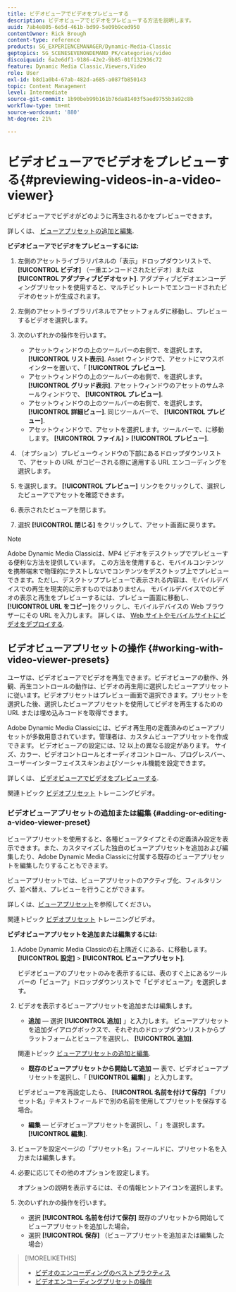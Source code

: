 ```yaml
---
title: ビデオビューアでビデオをプレビューする
description: ビデオビューアでビデオをプレビューする方法を説明します。
uuid: 7ab4e805-6e5d-461b-bd99-5e09b9ced950
contentOwner: Rick Brough
content-type: reference
products: SG_EXPERIENCEMANAGER/Dynamic-Media-Classic
geptopics: SG_SCENESEVENONDEMAND_PK/categories/video
discoiquuid: 6a2e6df1-9186-42e2-9b85-01f132936c72
feature: Dynamic Media Classic,Viewers,Video
role: User
exl-id: b8d1a0b4-67ab-482d-a685-a087fb850143
topic: Content Management
level: Intermediate
source-git-commit: 1b90beb99b161b76da81403f5aed9755b3a92c8b
workflow-type: tm+mt
source-wordcount: '880'
ht-degree: 21%

---
```


# ビデオビューアでビデオをプレビューする{#previewing-videos-in-a-video-viewer}

ビデオビューアでビデオがどのように再生されるかをプレビューできます。

詳しくは、 [ビューアプリセットの追加と編集](application-setup.md#adding_and_editing_viewer_presets).

**ビデオビューアでビデオをプレビューするには:**

1. 左側のアセットライブラリパネルの「表示」ドロップダウンリストで、 **[!UICONTROL ビデオ]** （一重エンコードされたビデオ）または **[!UICONTROL アダプティブビデオセット]**. アダプティブビデオエンコーディングプリセットを使用すると、マルチビットレートでエンコードされたビデオのセットが生成されます。
1. 左側のアセットライブラリパネルでアセットフォルダに移動し、プレビューするビデオを選択します。
1. 次のいずれかの操作を行います。

   * アセットウィンドウの上のツールバーの右側で、を選択します。 **[!UICONTROL リスト表示]**. Asset ウィンドウで、アセットにマウスポインターを置いて、「 **[!UICONTROL プレビュー]**.
   * アセットウィンドウの上のツールバーの右側で、を選択します。 **[!UICONTROL グリッド表示]**. アセットウィンドウのアセットのサムネールウィンドウで、 **[!UICONTROL プレビュー]**.
   * アセットウィンドウの上のツールバーの右側で、を選択します。 **[!UICONTROL 詳細ビュー]**. 同じツールバーで、 **[!UICONTROL プレビュー]**.
   * アセットウィンドウで、アセットを選択します。ツールバーで、に移動します。 **[!UICONTROL ファイル]** > **[!UICONTROL プレビュー]**.

1. （オプション）プレビューウィンドウの下部にあるドロップダウンリストで、アセットの URL がコピーされる際に適用する URL エンコーディングを選択します。
1. を選択します。 **[!UICONTROL プレビュー]** リンクをクリックして、選択したビューアでアセットを確認できます。
1. 表示されたビューアを閉じます。
1. 選択 **[!UICONTROL 閉じる]** をクリックして、アセット画面に戻ります。

>[!NOTE]
>
>Adobe Dynamic Media Classicは、MP4 ビデオをデスクトップでプレビューする便利な方法を提供しています。 この方法を使用すると、モバイルコンテンツを携帯端末で物理的にテストしないでコンテンツをデスクトップ上でプレビューできます。ただし、デスクトッププレビューで表示される内容は、モバイルデバイスでの再生を現実的に示すものではありません。 モバイルデバイスでのビデオの表示と再生をプレビューするには、プレビュー画面に移動し、 **[!UICONTROL URL をコピー]**&#x200B;をクリックし、モバイルデバイスの Web ブラウザーにその URL を入力します。 詳しくは、 [Web サイトやモバイルサイトにビデオをデプロイする](deploying-video-websites-mobile-sites.md#deploying_video_to_your_websites_and_mobile_sites).

## ビデオビューアプリセットの操作 {#working-with-video-viewer-presets}

ユーザは、ビデオビューアでビデオを再生できます。ビデオビューアの動作、外観、再生コントロールの動作は、ビデオの再生用に選択したビューアプリセットに従います。ビデオプリセットはプレビュー画面で選択できます。プリセットを選択した後、選択したビューアプリセットを使用してビデオを再生するための URL または埋め込みコードを取得できます。

Adobe Dynamic Media Classicには、ビデオ再生用の定義済みのビューアプリセットが多数用意されています。管理者は、カスタムビューアプリセットを作成できます。 ビデオビューアの設定には、12 以上の異なる設定があります。 サイズ、カラー、ビデオコントロールとオーディオコントロール、プログレスバー、ユーザーインターフェイススキンおよびソーシャル機能を設定できます。

詳しくは、 [ビデオビューアでビデオをプレビューする](previewing-videos-video-viewer.md#previewing_videos_in_a_video_viewer).

関連トピック [ビデオプリセット](https://s7d5.scene7.com/s7viewers/html5/VideoViewer.html?videoserverurl=https://s7d5.scene7.com/is/content/&amp;emailurl=https://s7d5.scene7.com/s7/emailFriend&amp;serverUrl=https://s7d5.scene7.com/is/image/&amp;config=Scene7SharedAssets/Universal_HTML5_Video&amp;contenturl=https://s7d5.scene7.com/skins/&amp;asset=S7tutorials/549_video-presets_converted%20renamed_Done-AVS) トレーニングビデオ。

### ビデオビューアプリセットの追加または編集 {#adding-or-editing-a-video-viewer-preset}

ビューアプリセットを使用すると、各種ビューアタイプとその定義済み設定を表示できます。また、カスタマイズした独自のビューアプリセットを追加および編集したり、Adobe Dynamic Media Classicに付属する既存のビューアプリセットを編集したりすることもできます。

ビューアプリセットでは、ビューアプリセットのアクティブ化、フィルタリング、並べ替え、プレビューを行うことができます。

詳しくは、[ビューアプリセット](application-setup.md#viewer_presets)を参照してください。

関連トピック [ビデオプリセット](https://s7d5.scene7.com/s7viewers/html5/VideoViewer.html?videoserverurl=https://s7d5.scene7.com/is/content/&amp;emailurl=https://s7d5.scene7.com/s7/emailFriend&amp;serverUrl=https://s7d5.scene7.com/is/image/&amp;config=Scene7SharedAssets/Universal_HTML5_Video&amp;contenturl=https://s7d5.scene7.com/skins/&amp;asset=S7tutorials/549_video-presets_converted%20renamed_Done-AVS) トレーニングビデオ。

**ビデオビューアプリセットを追加または編集するには:**

1. Adobe Dynamic Media Classicの右上隅近くにある、に移動します。 **[!UICONTROL 設定]** > **[!UICONTROL ビューアプリセット]**.

   ビデオビューアのプリセットのみを表示するには、表のすぐ上にあるツールバーの「ビューア」ドロップダウンリストで「ビデオビューア」を選択します。

1. ビデオを表示するビューアプリセットを追加または編集します。

   * **追加**  — 選択 **[!UICONTROL 追加]** 」と入力します。 ビューアプリセットを追加ダイアログボックスで、それぞれのドロップダウンリストからプラットフォームとビューアを選択し、 **[!UICONTROL 追加]**.

   関連トピック [ビューアプリセットの追加と編集](application-setup.md#adding_and_editing_viewer_presets).

   * **既存のビューアプリセットから開始して追加**  — 表で、ビデオビューアプリセットを選択し、「 **[!UICONTROL 編集]** 」と入力します。

   ビデオビューアを再設定したら、 **[!UICONTROL 名前を付けて保存]** 「プリセット名」テキストフィールドで別の名前を使用してプリセットを保存する場合。

   * **編集**  — ビデオビューアプリセットを選択し、「 」を選択します。 **[!UICONTROL 編集]**.

1. ビューアを設定ページの「プリセット名」フィールドに、プリセット名を入力または編集します。
1. 必要に応じてその他のオプションを設定します。

   オプションの説明を表示するには、その情報ヒントアイコンを選択します。

1. 次のいずれかの操作を行います。

   * 選択 **[!UICONTROL 名前を付けて保存]** 既存のプリセットから開始してビューアプリセットを追加した場合。
   * 選択 **[!UICONTROL 保存]** （ビューアプリセットを追加または編集した場合）

>[!MORELIKETHIS]
>
>* [ビデオのエンコーディングのベストプラクティス](uploading-encoding-videos.md#best_practices_for_video_encoding)
>* [ビデオエンコーディングプリセットの操作](uploading-encoding-videos.md#working_with_video_encoding_presets)
